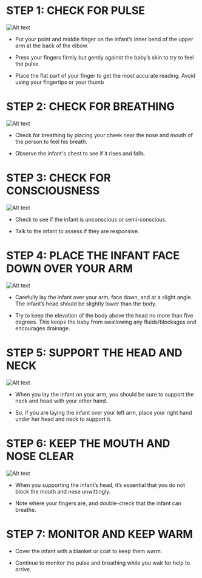 # STEP 1: CHECK FOR PULSE

![Alt text](/Images/InfantShock/infantShock5.jpg)

- Put your point and middle finger on the infant’s inner bend of the upper arm at the back of the elbow.

- Press your fingers firmly but gently against the baby’s skin to try to feel the pulse.

- Place the flat part of your finger to get the most accurate reading. Avoid using your fingertips or your thumb

# STEP 2: CHECK FOR BREATHING

![Alt text](/Images/InfantShock/infantShock6.jpg)

- Check for breathing by placing your cheek near the nose and mouth of the person to feel his breath.

- Observe the infant's chest to see if it rises and falls.

# STEP 3: CHECK FOR CONSCIOUSNESS

![Alt text](/Images/InfantShock/infantShock7.jpg)

- Check to see if the infant is unconscious or semi-conscious.

- Talk to the infant to assess if they are responsive.

# STEP 4: PLACE THE INFANT FACE DOWN OVER YOUR ARM

![Alt text](/Images/InfantShock/infantShock1.jpg)

- Carefully lay the infant over your arm, face down, and at a slight angle. The infant’s head should be slightly lower than the body.

- Try to keep the elevation of the body above the head no more than five degrees. This keeps the baby from swallowing any fluids/blockages and encourages drainage.

# STEP 5: SUPPORT THE HEAD AND NECK

![Alt text](/Images/InfantShock/infantShock2.jpg)

- When you lay the infant on your arm, you should be sure to support the neck and head with your other hand.

- So, if you are laying the infant over your left arm, place your right hand under her head and neck to support it.

# STEP 6: KEEP THE MOUTH AND NOSE CLEAR

![Alt text](/Images/InfantShock/infantShock3.jpg)

- When you supporting the infant’s head, it’s essential that you do not block the mouth and nose unwittingly.

- Note where your fingers are, and double-check that the infant can breathe.

# STEP 7: MONITOR AND KEEP WARM

- Cover the infant with a blanket or coat to keep them warm.

- Continue to monitor the pulse and breathing while you wait for help to arrive.

